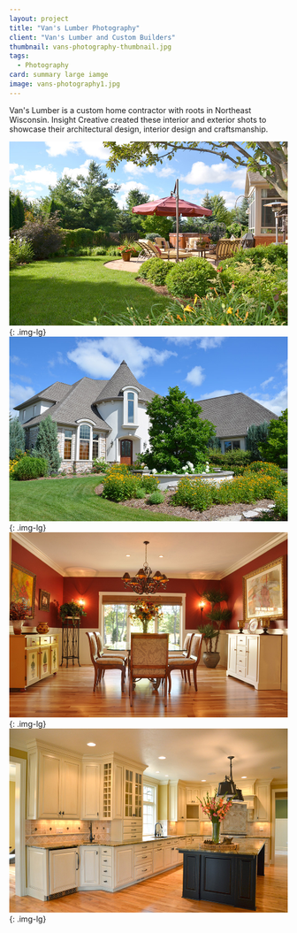 ```yaml
---
layout: project
title: "Van's Lumber Photography"
client: "Van's Lumber and Custom Builders"
thumbnail: vans-photography-thumbnail.jpg
tags: 
  - Photography
card: summary large iamge
image: vans-photography1.jpg
---
```


Van's Lumber is a custom home contractor with roots in Northeast Wisconsin. Insight Creative created these interior and exterior shots to showcase their architectural design, interior design and craftsmanship.

![Van's Lumber Home](/img/vans-photography1.jpg){: .img-lg}
![Van's Lumber Home](/img/vans-photography2.jpg){: .img-lg}
![Van's Lumber Home](/img/vans-photography3.jpg){: .img-lg}
![Van's Lumber Home](/img/vans-photography4.jpg){: .img-lg}